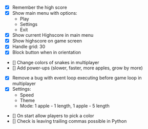 - [x] Remember the high score
- [x] Show main menu with options:
    - Play
    - Settings
    - Exit
- [x] Show current Highscore in main menu
- [x] Show highscore on game screen
- [x] Handle grid: 30
- [x] Block button when in orientation
- [] Change colors of snakes in multiplayer
- [] Add power-ups (slower, faster, more apples, grow by more)
- [x] Remove a bug with event loop executing before game loop in multiplayer
- [x] Settings:
    - Speed
    - Theme
    - Mode: 1 apple - 1 length, 1 apple - 5 length
- [] On start allow players to pick a color
- [] Check is leaving trailing commas possible in Python
